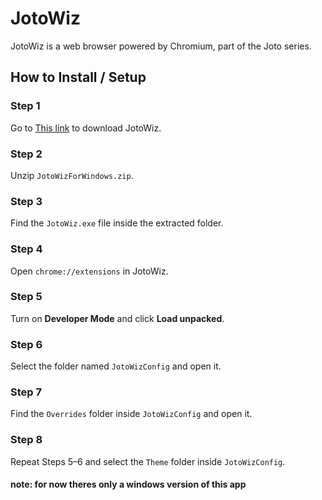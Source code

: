 # JotoWiz

JotoWiz is a web browser powered by Chromium, part of the Joto series.

## How to Install / Setup

### Step 1  
Go to [This link](https://github.com/Joto-Series/JotoWiz-Browser/releases/download/Chromium/JotoWizForWindows.zip) to download JotoWiz.

### Step 2  
Unzip `JotoWizForWindows.zip`.

### Step 3  
Find the `JotoWiz.exe` file inside the extracted folder.

### Step 4  
Open `chrome://extensions` in JotoWiz.

### Step 5  
Turn on **Developer Mode** and click **Load unpacked**.

### Step 6  
Select the folder named `JotoWizConfig` and open it.

### Step 7  
Find the `Overrides` folder inside `JotoWizConfig` and open it.

### Step 8  
Repeat Steps 5–6 and select the `Theme` folder inside `JotoWizConfig`.


#### note: for now theres only a windows version of this app
